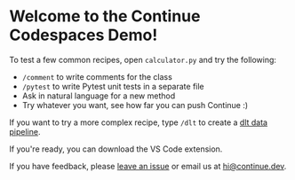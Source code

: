 # Welcome to the Continue Codespaces Demo!

To test a few common recipes, open `calculator.py` and try the following:

- `/comment` to write comments for the class
- `/pytest` to write Pytest unit tests in a separate file
- Ask in natural language for a new method
- Try whatever you want, see how far you can push Continue :)

If you want to try a more complex recipe, type `/dlt` to create a [dlt data pipeline](https://dlthub.com/docs/intro).

If you're ready, you can download the VS Code extension.

If you have feedback, please [leave an issue](https://github.com/continuedev/continue/issues/new) or email us at hi@continue.dev.
